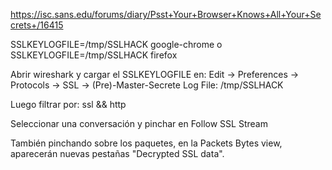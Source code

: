 https://isc.sans.edu/forums/diary/Psst+Your+Browser+Knows+All+Your+Secrets+/16415


SSLKEYLOGFILE=/tmp/SSLHACK google-chrome
o
SSLKEYLOGFILE=/tmp/SSLHACK firefox


Abrir wireshark y cargar el SSLKEYLOGFILE en:
Edit -> Preferences -> Protocols -> SSL -> (Pre)-Master-Secrete Log File: /tmp/SSLHACK

Luego filtrar por: ssl && http

Seleccionar una conversación y pinchar en Follow SSL Stream

También pinchando sobre los paquetes, en la Packets Bytes view, aparecerán nuevas pestañas "Decrypted SSL data".
